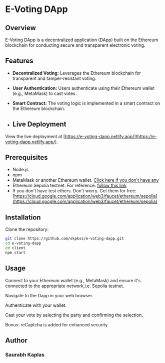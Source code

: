 # E-Voting DApp

## Overview

E-Voting DApp is a decentralized application (DApp) built on the Ethereum blockchain for conducting secure and transparent electronic voting.

## Features

- **Decentralized Voting:** Leverages the Ethereum blockchain for transparent and tamper-resistant voting.

- **User Authentication:** Users authenticate using their Ethereum wallet (e.g., MetaMask) to cast votes.

- **Smart Contract:** The voting logic is implemented in a smart contract on the Ethereum blockchain.



- ## Live Deployment

View the live deployment at [https://e-voting-dapp.netlify.app/](https://e-voting-dapp.netlify.app/).

## Prerequisites

- Node.js
- npm
- MetaMask or another Ethereum wallet. [Click here if you don't have any](https://metamask.io/download/)
- Ethereum Sepolia testnet. For reference: [follow this link](https://youtu.be/H8aL1yXPVho?si=DvTlEC6w1g_t7nJF)
- If you don't have test ethers. Don't worry. Get them for free:[https://cloud.google.com/application/web3/faucet/ethereum/sepolia](https://cloud.google.com/application/web3/faucet/ethereum/sepolia)

## Installation

Clone the repository:
   ```bash
   git clone https://github.com/skpkss/e-voting-dapp.git
   cd e-voting-dapp
   cd client
   npm start
 ```

## Usage
Connect to your Ethereum wallet (e.g., MetaMask) and ensure it's connected to the appropriate network,i.e. Sepolia testnet.

Navigate to the Dapp in your web browser.

Authenticate with your wallet.

Cast your vote by selecting the party and confirming the selection.

Bonus: reCaptcha is added for enhanced security.

## Author
### Saurabh Kaplas

